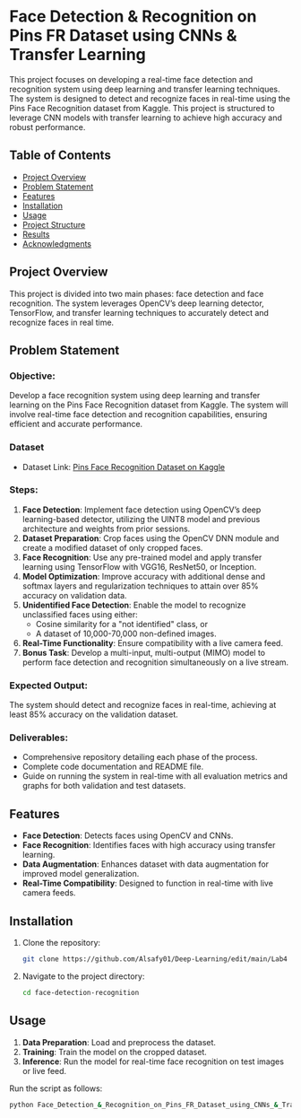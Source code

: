 # Face Detection & Recognition on Pins FR Dataset using CNNs & Transfer Learning

This project focuses on developing a real-time face detection and recognition system using deep learning and transfer learning techniques. The system is designed to detect and recognize faces in real-time using the Pins Face Recognition dataset from Kaggle. This project is structured to leverage CNN models with transfer learning to achieve high accuracy and robust performance.

## Table of Contents
- [Project Overview](#project-overview)
- [Problem Statement](#problem-statement)
- [Features](#features)
- [Installation](#installation)
- [Usage](#usage)
- [Project Structure](#project-structure)
- [Results](#results)
- [Acknowledgments](#acknowledgments)

## Project Overview
This project is divided into two main phases: face detection and face recognition. The system leverages OpenCV’s deep learning detector, TensorFlow, and transfer learning techniques to accurately detect and recognize faces in real time.

## Problem Statement
### Objective:
Develop a face recognition system using deep learning and transfer learning on the Pins Face Recognition dataset from Kaggle. The system will involve real-time face detection and recognition capabilities, ensuring efficient and accurate performance.

### Dataset
- Dataset Link: [Pins Face Recognition Dataset on Kaggle](https://www.kaggle.com/datasets/hereisburak/pins-face-recognition)

### Steps:
1. **Face Detection**: Implement face detection using OpenCV’s deep learning-based detector, utilizing the UINT8 model and previous architecture and weights from prior sessions.
2. **Dataset Preparation**: Crop faces using the OpenCV DNN module and create a modified dataset of only cropped faces.
3. **Face Recognition**: Use any pre-trained model and apply transfer learning using TensorFlow with VGG16, ResNet50, or Inception.
4. **Model Optimization**: Improve accuracy with additional dense and softmax layers and regularization techniques to attain over 85% accuracy on validation data.
5. **Unidentified Face Detection**: Enable the model to recognize unclassified faces using either:
   - Cosine similarity for a "not identified" class, or
   - A dataset of 10,000-70,000 non-defined images.
6. **Real-Time Functionality**: Ensure compatibility with a live camera feed.
7. **Bonus Task**: Develop a multi-input, multi-output (MIMO) model to perform face detection and recognition simultaneously on a live stream.

### Expected Output:
The system should detect and recognize faces in real-time, achieving at least 85% accuracy on the validation dataset.

### Deliverables:
- Comprehensive repository detailing each phase of the process.
- Complete code documentation and README file.
- Guide on running the system in real-time with all evaluation metrics and graphs for both validation and test datasets.

## Features
- **Face Detection**: Detects faces using OpenCV and CNNs.
- **Face Recognition**: Identifies faces with high accuracy using transfer learning.
- **Data Augmentation**: Enhances dataset with data augmentation for improved model generalization.
- **Real-Time Compatibility**: Designed to function in real-time with live camera feeds.

## Installation
1. Clone the repository:
    ```bash
    git clone https://github.com/Alsafy01/Deep-Learning/edit/main/Lab4
    ```
2. Navigate to the project directory:
    ```bash
    cd face-detection-recognition
    ```

## Usage
1. **Data Preparation**: Load and preprocess the dataset.
2. **Training**: Train the model on the cropped dataset.
3. **Inference**: Run the model for real-time face recognition on test images or live feed.

Run the script as follows:
```bash
python Face_Detection_&_Recognition_on_Pins_FR_Dataset_using_CNNs_&_Transfer_Learning.py
